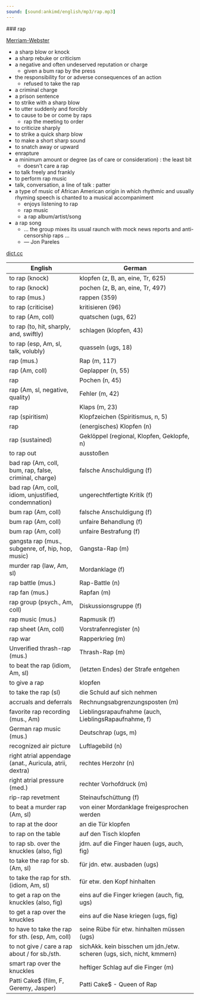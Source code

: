 ```yaml
---
sound: [sound:ankimd/english/mp3/rap.mp3]
---
```


\### rap

[Merriam-Webster](https://www.merriam-webster.com/dictionary/rap)

- a sharp blow or knock
- a sharp rebuke or criticism
- a negative and often undeserved reputation or charge
    - given a bum rap by the press
- the responsibility for or adverse consequences of an action
    - refused to take the rap
- a criminal charge
- a prison sentence
- to strike with a sharp blow
- to utter suddenly and forcibly
- to cause to be or come by raps
    - rap the meeting to order
- to criticize sharply
- to strike a quick sharp blow
- to make a short sharp sound
- to snatch away or upward
- enrapture
- a minimum amount or degree (as of care or consideration) : the least bit
    - doesn't care a rap
- to talk freely and frankly
- to perform rap music
- talk, conversation, a line of talk : patter
- a type of music of African American origin in which rhythmic and usually rhyming speech is chanted to a musical accompaniment
    - enjoys listening to rap
    - rap music
    - a rap album/artist/song
- a rap song
    - … the group mixes its usual raunch with mock news reports and anti-censorship raps …
    - — Jon Pareles

[dict.cc](https://www.dict.cc/rap)

| English        | German       |
| -------------- | ------------ |
| to rap (knock) | klopfen (z, B, an, eine, Tr, 625) |
| to rap (knock) | pochen (z, B, an, eine, Tr, 497) |
| to rap (mus.) | rappen (359) |
| to rap (criticise) | kritisieren (96) |
| to rap (Am, coll) | quatschen (ugs, 62) |
| to rap (to, hit, sharply, and, swiftly) | schlagen (klopfen, 43) |
| to rap (esp, Am, sl, talk, volubly) | quasseln (ugs, 18) |
| rap (mus.) | Rap (m, 117) |
| rap (Am, coll) | Geplapper (n, 55) |
| rap | Pochen (n, 45) |
| rap (Am, sl, negative, quality) | Fehler (m, 42) |
| rap | Klaps (m, 23) |
| rap (spiritism) | Klopfzeichen (Spiritismus, n, 5) |
| rap | (energisches) Klopfen (n) |
| rap (sustained) | Geklöppel (regional, Klopfen, Geklopfe, n) |
| to rap out | ausstoßen |
| bad rap (Am, coll, bum, rap, false, criminal, charge) | falsche Anschuldigung (f) |
| bad rap (Am, coll, idiom, unjustified, condemnation) | ungerechtfertigte Kritik (f) |
| bum rap (Am, coll) | falsche Anschuldigung (f) |
| bum rap (Am, coll) | unfaire Behandlung (f) |
| bum rap (Am, coll) | unfaire Bestrafung (f) |
| gangsta rap (mus., subgenre, of, hip, hop, music) | Gangsta-Rap (m) |
| murder rap (law, Am, sl) | Mordanklage (f) |
| rap battle (mus.) | Rap-Battle (n) |
| rap fan (mus.) | Rapfan (m) |
| rap group (psych., Am, coll) | Diskussionsgruppe (f) |
| rap music (mus.) | Rapmusik (f) |
| rap sheet (Am, coll) | Vorstrafenregister (n) |
| rap war | Rapperkrieg (m) |
| Unverified thrash-rap (mus.) | Thrash-Rap (m) |
| to beat the rap (idiom, Am, sl) | (letzten Endes) der Strafe entgehen |
| to give a rap | klopfen |
| to take the rap (sl) | die Schuld auf sich nehmen |
| accruals and deferrals | Rechnungsabgrenzungsposten <RAP> (m) |
| favorite rap recording (mus., Am) | Lieblingsrapaufnahme (auch, LieblingsRapaufnahme, f) |
| German rap music (mus.) | Deutschrap (ugs, m) |
| recognized air picture <RAP> | Luftlagebild (n) |
| right atrial appendage <RAP> (anat., Auricula, atrii, dextra) | rechtes Herzohr (n) |
| right atrial pressure <RAP> (med.) | rechter Vorhofdruck (m) |
| rip-rap revetment | Steinaufschüttung (f) |
| to beat a murder rap (Am, sl) | von einer Mordanklage freigesprochen werden |
| to rap at the door | an die Tür klopfen |
| to rap on the table | auf den Tisch klopfen |
| to rap sb. over the knuckles (also, fig) | jdm. auf die Finger hauen (ugs, auch, fig) |
| to take the rap for sb. (Am, sl) | für jdn. etw. ausbaden (ugs) |
| to take the rap for sth. (idiom, Am, sl) | für etw. den Kopf hinhalten |
| to get a rap on the knuckles (also, fig) | eins auf die Finger kriegen (auch, fig, ugs) |
| to get a rap over the knuckles | eins auf die Nase kriegen (ugs, fig) |
| to have to take the rap for sth. (esp, Am, coll) | seine Rübe für etw. hinhalten müssen (ugs) |
| to not give / care a rap about / for sb./sth. | sichAkk. kein bisschen um jdn./etw. scheren (ugs, sich, nicht, kmmern) |
| smart rap over the knuckles | heftiger Schlag auf die Finger (m) |
| Patti Cake$ (film, F, Geremy, Jasper) | Patti Cake$ - Queen of Rap |
